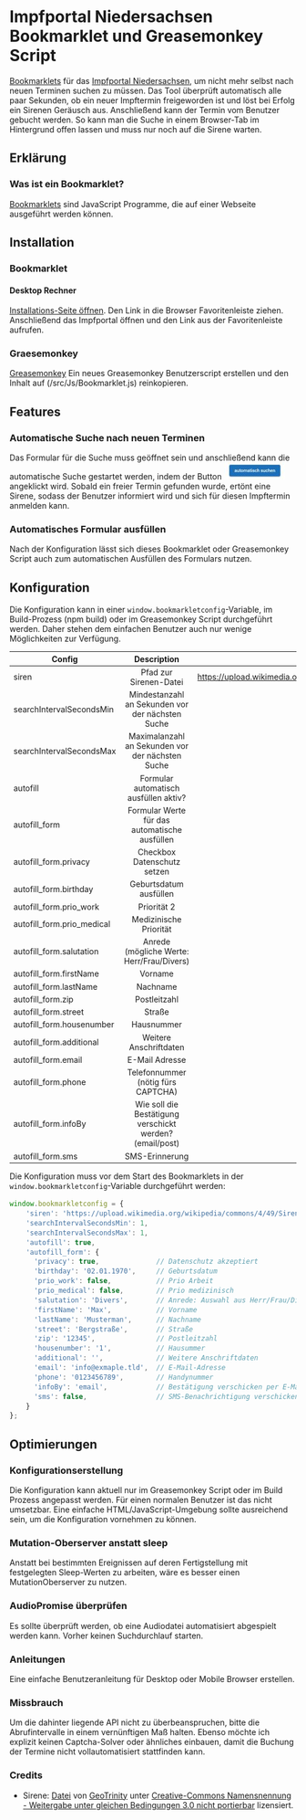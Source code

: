 # Impfportal Niedersachsen Bookmarklet und Greasemonkey Script
[Bookmarklets](https://de.wikipedia.org/wiki/Bookmarklet) für das [Impfportal Niedersachsen](https://www.impfportal-niedersachsen.de/portal/#/appointment/public), um nicht mehr selbst nach neuen Terminen suchen zu müssen. 
Das Tool überprüft automatisch alle paar Sekunden, ob ein neuer Impftermin freigeworden ist und löst bei Erfolg ein Sirenen Geräusch aus. Anschließend kann der Termin vom Benutzer gebucht werden.
So kann man die Suche in einem Browser-Tab im Hintergrund offen lassen und muss nur noch auf die Sirene warten.

## Erklärung
### Was ist ein Bookmarklet?
[Bookmarklets](https://de.wikipedia.org/wiki/Bookmarklet) sind JavaScript Programme, die auf einer Webseite ausgeführt werden können.

## Installation
### Bookmarklet
#### Desktop Rechner
[Installations-Seite öffnen](https://warki.github.io/impfung-niedersachsen-tool/).
Den Link in die Browser Favoritenleiste ziehen. Anschließend das Impfportal öffnen und den Link aus der Favoritenleiste aufrufen.

### Graesemonkey
[Greasemonkey](https://www.greasespot.net/)
Ein neues Greasemonkey Benutzerscript erstellen und den Inhalt auf (/src/Js/Bookmarklet.js) reinkopieren.

## Features
### Automatische Suche nach neuen Terminen
Das Formular für die Suche muss geöffnet sein und anschließend kann die automatische Suche gestartet werden, indem der Button ![Button Automatisch Suchen](/doc/img/searchButton.jpg) angeklickt wird.
Sobald ein freier Termin gefunden wurde, ertönt eine Sirene, sodass der Benutzer informiert wird und sich für diesen Impftermin anmelden kann.

### Automatisches Formular ausfüllen
Nach der Konfiguration lässt sich dieses Bookmarklet oder Greasemonkey Script auch zum automatischen Ausfüllen des Formulars nutzen.

## Konfiguration
Die Konfiguration kann in einer ``window.bookmarkletconfig``-Variable, im Build-Prozess (npm build) oder im Greasemonkey Script durchgeführt werden. 
Daher stehen dem einfachen Benutzer auch nur wenige Möglichkeiten zur Verfügung.

| Config                        | Description                                               | Default                                                          |
| ----------------------------- |:---------------------------------------------------------:| ----------------------------------------------------------------:|
| siren                         | Pfad zur Sirenen-Datei                                    | https://upload.wikimedia.org/wikipedia/commons/4/49/Sirene.ogg   |
| searchIntervalSecondsMin      | Mindestanzahl an Sekunden vor der nächsten Suche          | 1                                                                |
| searchIntervalSecondsMax      | Maximalanzahl an Sekunden vor der nächsten Suche          | 30                                                               |
| autofill                      | Formular automatisch ausfüllen aktiv?                     | Nein                                                             |
| autofill_form                 | Formular Werte für das automatische ausfüllen             | Nein                                                             |
| autofill_form.privacy         | Checkbox Datenschutz setzen                               | Ja                                                               |
| autofill_form.birthday        | Geburtsdatum ausfüllen                                    | 01.01.1970                                                       |
| autofill_form.prio_work       | Priorität 2                                               | Nein                                                             |
| autofill_form.prio_medical    | Medizinische Priorität                                    | Nein                                                             |
| autofill_form.salutation      | Anrede (mögliche Werte: Herr/Frau/Divers)                 | Divers                                                           |
| autofill_form.firstName       | Vorname                                                   |                                                                  |
| autofill_form.lastName        | Nachname                                                  |                                                                  |
| autofill_form.zip             | Postleitzahl                                              |                                                                  |
| autofill_form.street          | Straße                                                    |                                                                  |
| autofill_form.housenumber     | Hausnummer                                                |                                                                  |
| autofill_form.additional      | Weitere Anschriftdaten                                    |                                                                  |
| autofill_form.email           | E-Mail Adresse                                            |                                                                  |
| autofill_form.phone           | Telefonnummer (nötig fürs CAPTCHA)                        |                                                                  |
| autofill_form.infoBy          | Wie soll die Bestätigung verschickt werden? (email/post)  |                                                                  |
| autofill_form.sms             | SMS-Erinnerung                                            |                                                                  |

Die Konfiguration muss vor dem Start des Bookmarklets in der ``window.bookmarkletconfig``-Variable durchgeführt werden:

```javascript
window.bookmarkletconfig = {
    'siren': 'https://upload.wikimedia.org/wikipedia/commons/4/49/Sirene.ogg',
    'searchIntervalSecondsMin': 1,
    'searchIntervalSecondsMax': 1,
    'autofill': true,
    'autofill_form': {
      'privacy': true,              // Datenschutz akzeptiert
      'birthday': '02.01.1970',     // Geburtsdatum
      'prio_work': false,           // Prio Arbeit
      'prio_medical': false,        // Prio medizinisch
      'salutation': 'Divers',       // Anrede: Auswahl aus Herr/Frau/Divers
      'firstName': 'Max',           // Vorname
      'lastName': 'Musterman',      // Nachname
      'street': 'Bergstraße',       // Straße
      'zip': '12345',               // Postleitzahl 
      'housenumber': '1',           // Hausummer
      'additional': '',             // Weitere Anschriftdaten
      'email': 'info@exmaple.tld',  // E-Mail-Adresse
      'phone': '0123456789',        // Handynummer 
      'infoBy': 'email',            // Bestätigung verschicken per E-Mail (Wert: email) oder Post (Wert: post)
      'sms': false,                 // SMS-Benachrichtigung verschicken? (Werte: true|false)
    }
};
```

## Optimierungen
### Konfigurationserstellung
Die Konfiguration kann aktuell nur im Greasemonkey Script oder im Build Prozess angepasst werden. Für einen normalen Benutzer ist das nicht umsetzbar. Eine einfache HTML/JavaScript-Umgebung sollte ausreichend sein, um die Konfiguration vornehmen zu können.
### Mutation-Oberserver anstatt sleep
Anstatt bei bestimmten Ereignissen auf deren Fertigstellung mit festgelegten Sleep-Werten zu arbeiten, wäre es besser einen MutationOberserver zu nutzen.
### AudioPromise überprüfen
Es sollte überprüft werden, ob eine Audiodatei automatisiert abgespielt werden kann. Vorher keinen Suchdurchlauf starten.
### Anleitungen
Eine einfache Benutzeranleitung für Desktop oder Mobile Browser erstellen.

### Missbrauch
Um die dahinter liegende API nicht zu überbeanspruchen, bitte die Abrufintervalle in einem vernünftigen Maß halten. 
Ebenso möchte ich explizit keinen Captcha-Solver oder ähnliches einbauen, damit die Buchung der Termine nicht vollautomatisiert stattfinden kann. 

### Credits
- Sirene: [Datei](https://de.wikipedia.org/wiki/Datei:Sirene.ogg) von [GeoTrinity](https://commons.wikimedia.org/wiki/User:GeoTrinity) unter [Creative-Commons Namensnennung - Weitergabe unter gleichen Bedingungen 3.0 nicht portierbar](https://creativecommons.org/licenses/by-sa/3.0/deed.de) lizensiert.